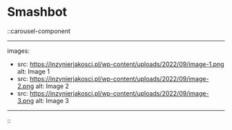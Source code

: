 # Smashbot

::carousel-component
<!-- markdownlint-disable MD007 -->
---
images:

  - src: <https://inzynierjakosci.pl/wp-content/uploads/2022/09/image-1.png>
    alt: Image 1
  - src: <https://inzynierjakosci.pl/wp-content/uploads/2022/09/image-2.png>
    alt: Image 2
  - src: <https://inzynierjakosci.pl/wp-content/uploads/2022/09/image-3.png>
    alt: Image 3

---

<!-- markdownlint-enable MD037 -->
::
